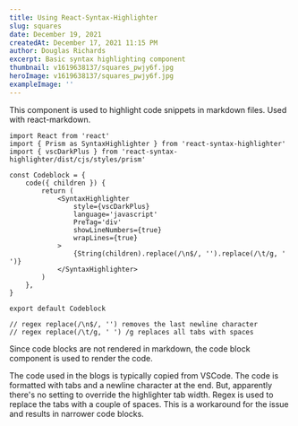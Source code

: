```yaml
---
title: Using React-Syntax-Highlighter
slug: squares
date: December 19, 2021
createdAt: December 17, 2021 11:15 PM
author: Douglas Richards
excerpt: Basic syntax highlighting component
thumbnail: v1619638137/squares_pwjy6f.jpg
heroImage: v1619638137/squares_pwjy6f.jpg
exampleImage: ''
---
```


This component is used to highlight code snippets in markdown files. Used with react-markdown.

```
import React from 'react'
import { Prism as SyntaxHighlighter } from 'react-syntax-highlighter'
import { vscDarkPlus } from 'react-syntax-highlighter/dist/cjs/styles/prism'

const Codeblock = {
	code({ children }) {
		return (
			<SyntaxHighlighter
				style={vscDarkPlus}
				language='javascript'
				PreTag='div'
				showLineNumbers={true}
				wrapLines={true}
			>
				{String(children).replace(/\n$/, '').replace(/\t/g, '  ')}
			</SyntaxHighlighter>
		)
	},
}

export default Codeblock

// regex replace(/\n$/, '') removes the last newline character
// regex replace(/\t/g, ' ') /g replaces all tabs with spaces
```

Since code blocks are not rendered in markdown, the code block component is used to render the code.

The code used in the blogs is typically copied from VSCode. The code is formatted with tabs and a newline character at the end. But, apparently there's no setting to override the highlighter tab width. Regex is used to replace the tabs with a couple of spaces. This is a workaround for the issue and results in narrower code blocks.
